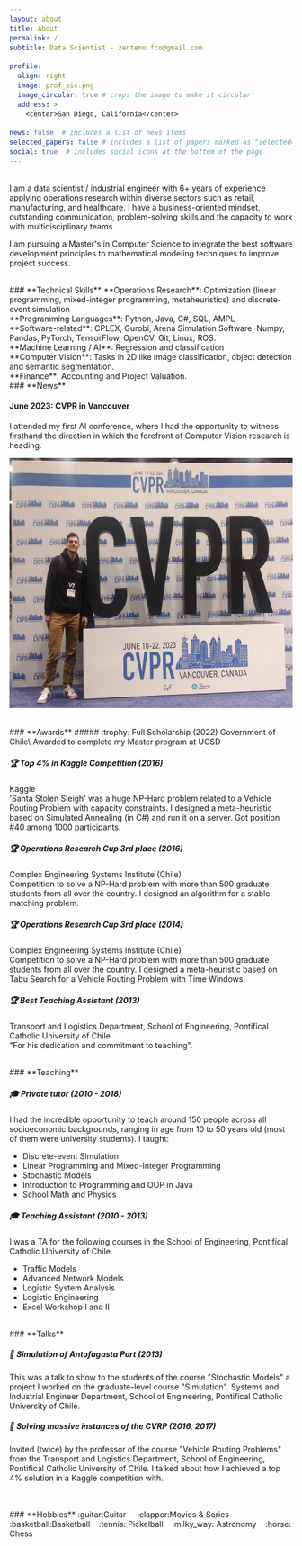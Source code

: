```yaml
---
layout: about
title: About
permalink: /
subtitle: Data Scientist - zenteno.fco@gmail.com

profile:
  align: right
  image: prof_pic.png
  image_circular: true # crops the image to make it circular
  address: >
    <center>San Diego, California</center>

news: false  # includes a list of news items
selected_papers: false # includes a list of papers marked as "selected={true}"
social: true  # includes social icons at the bottom of the page
---
```


<br>
I am a data scientist / industrial engineer with 6+ years of experience applying operations research within diverse sectors such as retail, manufacturing, and healthcare. I have a business-oriented mindset, outstanding communication, problem-solving skills and the capacity to work with multidisciplinary teams.

I am pursuing a Master's in Computer Science to integrate the best software development principles to mathematical modeling techniques to improve project success.

<br>
### **Technical Skills**
**Operations Research**: Optimization (linear programming, mixed-integer programming, metaheuristics) and discrete-event simulation <br>
**Programming Languages**: Python, Java, C#, SQL, AMPL <br>
**Software-related**: CPLEX, Gurobi, Arena Simulation Software, Numpy, Pandas, PyTorch, TensorFlow, OpenCV, Git, Linux, ROS.<br>
**Machine Learning / AI**: Regression and classification<br>
**Computer Vision**: Tasks in 2D like image classification, object detection and semantic segmentation.<br>
**Finance**: Accounting and Project Valuation.

<br>
### **News**

#### June 2023: CVPR in Vancouver
I attended my first AI conference, where I had the opportunity to witness firsthand the direction in which the forefront of Computer Vision research is heading.
<!-- ![CVPR image of me](./assets/img/CVPR.jpeg)-->
<p align="center">
<img src="./assets/img/CVPR.jpg" alt="CVPR image of me" width="600" height="445">
</p>

<br>
### **Awards**
##### :trophy: Full Scholarship (2022)
Government of Chile\
Awarded to complete my Master program at UCSD

##### :trophy: Top 4% in Kaggle Competition (2016)
Kaggle\
'Santa Stolen Sleigh' was a huge NP-Hard problem related to a Vehicle Routing Problem with capacity constraints. I designed a meta-heuristic based on Simulated Annealing (in C#) and run it on a server. Got position #40 among 1000 participants.

##### :trophy: Operations Research Cup 3rd place (2016)
Complex Engineering Systems Institute (Chile)\
Competition to solve a NP-Hard problem with more than 500 graduate students from all over the country. I designed an algorithm for a stable matching problem.

##### :trophy: Operations Research Cup 3rd place (2014)
Complex Engineering Systems Institute (Chile)\
Competition to solve a NP-Hard problem with more than 500 graduate students from all over the country. I designed a meta-heuristic based on Tabu Search for a Vehicle Routing Problem with Time Windows.

##### :trophy: Best Teaching Assistant (2013)
Transport and Logistics Department, School of Engineering, Pontifical Catholic University of Chile\
"For his dedication and commitment to teaching".

<br>
### **Teaching**

##### :mortar_board: Private tutor (2010 - 2018)
I had the incredible opportunity to teach around 150 people across all socioeconomic backgrounds, ranging in age from 10 to 50 years old (most of them were university students). I taught:
* Discrete-event Simulation
* Linear Programming and Mixed-Integer Programming
* Stochastic Models
* Introduction to Programming and OOP in Java
* School Math and Physics

##### :mortar_board: Teaching Assistant (2010 - 2013)
I was a TA for the following courses in the School of Engineering, Pontifical Catholic University of Chile.
* Traffic Models
* Advanced Network Models
* Logistic System Analysis
* Logistic Engineering
* Excel Workshop I and II

<br>
### **Talks**

##### :microphone: Simulation of Antofagasta Port (2013)
This was a talk to show to the students of the course "Stochastic Models" a project I worked on the graduate-level course "Simulation". Systems and Industrial Engineer Department, School of Engineering, Pontifical Catholic University of Chile. 

##### :microphone: Solving massive instances of the CVRP (2016, 2017)
Invited (twice) by the professor of the course "Vehicle Routing Problems" from the Transport and Logistics Department, School of Engineering, Pontifical Catholic University of Chile. I talked about how I achieved a top 4% solution in a Kaggle competition with.


<br>
<br>
### **Hobbies**
:guitar:Guitar &nbsp;&nbsp;&nbsp;
:clapper:Movies & Series&nbsp;&nbsp;&nbsp;
:basketball:Basketball&nbsp;&nbsp;&nbsp;
:tennis: Pickelball&nbsp;&nbsp;&nbsp;
:milky_way: Astronomy&nbsp;&nbsp;&nbsp;
:horse: Chess
